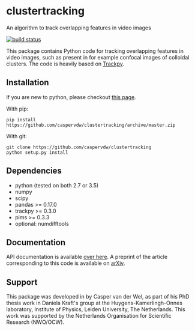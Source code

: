 clustertracking
===============
An algorithm to track overlapping features in video images

[![build status](https://travis-ci.org/caspervdw/clustertracking.png?branch=master)](https://travis-ci.org/caspervdw/clustertracking)

This package contains Python code for tracking overlapping features in video images,
such as present in for example confocal images of colloidal clusters. The code
is heavily based on [Trackpy](http://github.com/soft-matter/trackpy).

Installation
------------
If you are new to python, please checkout [this page](https://github.com/soft-matter/trackpy/wiki/Guide-to-Installing-Python-and-Python-Packages).

With pip:

```
pip install https://github.com/caspervdw/clustertracking/archive/master.zip
```

With git:

```
git clone https://github.com/caspervdw/clustertracking
python setup.py install
```

Dependencies
------------
- python (tested on both 2.7 or 3.5)
- numpy
- scipy
- pandas >= 0.17.0
- trackpy >= 0.3.0
- pims >= 0.3.3
- optional: numdifftools

Documentation
-------------
API documentation is available [over here](https://caspervdw.github.io/clustertracking/).
A preprint of the article corresponding to this code is available on [arXiv](https://arxiv.org/abs/1607.08819).


Support
-------
This package was developed in by Casper van der Wel, as part of his
PhD thesis work in Daniela Kraft's group at the Huygens-Kamerlingh-Onnes laboratory,
Institute of Physics, Leiden University, The Netherlands. This work was
supported by the Netherlands Organisation for Scientific Research (NWO/OCW).
